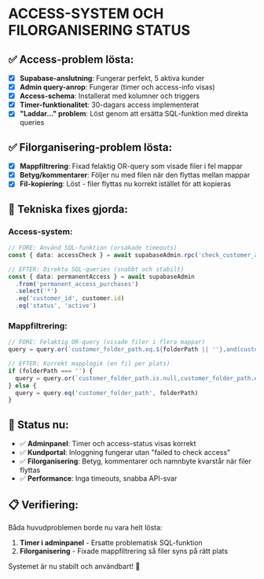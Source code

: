 # ACCESS-SYSTEM OCH FILORGANISERING STATUS

## ✅ Access-problem lösta:
- [x] **Supabase-anslutning**: Fungerar perfekt, 5 aktiva kunder
- [x] **Admin query-anrop**: Fungerar (timer och access-info visas)
- [x] **Access-schema**: Installerat med kolumner och triggers
- [x] **Timer-funktionalitet**: 30-dagars access implementerat
- [x] **"Laddar..." problem**: Löst genom att ersätta SQL-funktion med direkta queries

## ✅ Filorganisering-problem lösta:
- [x] **Mappfiltrering**: Fixad felaktig OR-query som visade filer i fel mappar
- [x] **Betyg/kommentarer**: Följer nu med filen när den flyttas mellan mappar
- [x] **Fil-kopiering**: Löst - filer flyttas nu korrekt istället för att kopieras

## 🔧 Tekniska fixes gjorda:

### Access-system:
```typescript
// FÖRE: Använd SQL-funktion (orsakade timeouts)
const { data: accessCheck } = await supabaseAdmin.rpc('check_customer_access', { customer_uuid: customer.id })

// EFTER: Direkta SQL-queries (snabbt och stabilt)
const { data: permanentAccess } = await supabaseAdmin
  .from('permanent_access_purchases')
  .select('*')
  .eq('customer_id', customer.id)
  .eq('status', 'active')
```

### Mappfiltrering:
```typescript
// FÖRE: Felaktig OR-query (visade filer i flera mappar)
query = query.or(`customer_folder_path.eq.${folderPath || ''},and(customer_folder_path.is.null,folder_path.eq.${folderPath || ''})`)

// EFTER: Korrekt mapplogik (en fil per plats)
if (folderPath === '') {
  query = query.or(`customer_folder_path.is.null,customer_folder_path.eq.`)
} else {
  query = query.eq('customer_folder_path', folderPath)
}
```

## 🎯 Status nu:
- ✅ **Adminpanel**: Timer och access-status visas korrekt
- ✅ **Kundportal**: Inloggning fungerar utan "failed to check access"
- ✅ **Filorganisering**: Betyg, kommentarer och namnbyte kvarstår när filer flyttas
- ✅ **Performance**: Inga timeouts, snabba API-svar

## 📋 Verifiering:
Båda huvudproblemen borde nu vara helt lösta:
1. **Timer i adminpanel** - Ersatte problematisk SQL-funktion
2. **Filorganisering** - Fixade mappfiltrering så filer syns på rätt plats

Systemet är nu stabilt och användbart! 🚀
